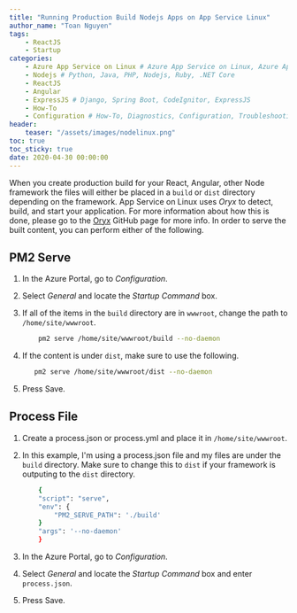 ```yaml
---
title: "Running Production Build Nodejs Apps on App Service Linux"
author_name: "Toan Nguyen"
tags:
    - ReactJS
    - Startup
categories:
    - Azure App Service on Linux # Azure App Service on Linux, Azure App Service on Windows, Function App, Azure VM, Azure SDK
    - Nodejs # Python, Java, PHP, Nodejs, Ruby, .NET Core
    - ReactJS
    - Angular
    - ExpressJS # Django, Spring Boot, CodeIgnitor, ExpressJS
    - How-To
    - Configuration # How-To, Diagnostics, Configuration, Troubleshooting, Performance
header:
    teaser: "/assets/images/nodelinux.png" 
toc: true
toc_sticky: true
date: 2020-04-30 00:00:00
---
```


When you create production build for your React, Angular, other Node framework the files will either be placed in a `build` or `dist` directory depending on the framework.  App Service on Linux uses *Oryx* to detect, build, and start your application.  For more information about how this is done, please go to the [Oryx](https://github.com/microsoft/Oryx/blob/master/doc/runtimes/nodejs.md) GitHub page for more info.  In order to serve the built content, you can perform either of the following.

## PM2 Serve

1. In the Azure Portal, go to *Configuration*.
1. Select *General* and locate the *Startup Command* box.
1. If all of the items in the `build` directory are in `wwwroot`, change the path to `/home/site/wwwroot`.
    ```bash	
        pm2 serve /home/site/wwwroot/build --no-daemon
    ```
1. If the content is under `dist`, make sure to use the following.
    ```bash
       pm2 serve /home/site/wwwroot/dist --no-daemon
    ```

1. Press Save.

## Process File

1. Create a process.json or process.yml and place it in `/home/site/wwwroot`.  
1. In this example, I'm using a process.json file and my files are under the `build` directory.  Make sure to change this to `dist` if your framework is outputing to the `dist` directory.
	
    ```bash	
        {
        "script": "serve",
        "env": {
            "PM2_SERVE_PATH": './build'
        }
        "args": '--no-daemon'
        }
    ```
1. In the Azure Portal, go to *Configuration*.
1. Select *General* and locate the *Startup Command* box and enter `process.json`.
1. Press Save.